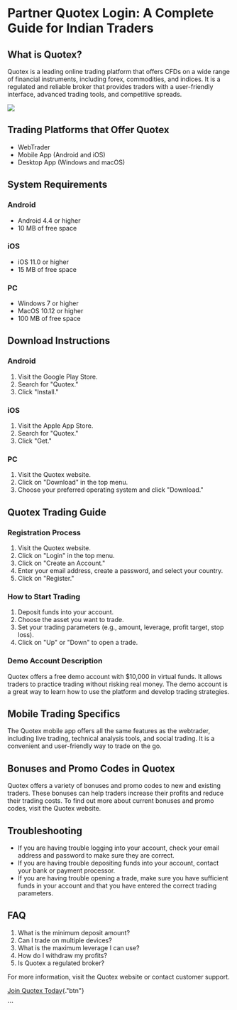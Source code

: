 # Partner Quotex Login: A Complete Guide for Indian Traders

## What is Quotex?

Quotex is a leading online trading platform that offers CFDs on a wide
range of financial instruments, including forex, commodities, and
indices. It is a regulated and reliable broker that provides traders
with a user-friendly interface, advanced trading tools, and competitive
spreads.

[![](https://static.quotex.io/files/3_en/300_250.jpg)](https://traff.sbs/brokerqxlid)

## Trading Platforms that Offer Quotex

-   WebTrader
-   Mobile App (Android and iOS)
-   Desktop App (Windows and macOS)

## System Requirements

### Android

-   Android 4.4 or higher
-   10 MB of free space

### iOS

-   iOS 11.0 or higher
-   15 MB of free space

### PC

-   Windows 7 or higher
-   MacOS 10.12 or higher
-   100 MB of free space

## Download Instructions

### Android

1.  Visit the Google Play Store.
2.  Search for "Quotex."
3.  Click "Install."

### iOS

1.  Visit the Apple App Store.
2.  Search for "Quotex."
3.  Click "Get."

### PC

1.  Visit the Quotex website.
2.  Click on "Download" in the top menu.
3.  Choose your preferred operating system and click "Download."

## Quotex Trading Guide

### Registration Process

1.  Visit the Quotex website.
2.  Click on "Login" in the top menu.
3.  Click on "Create an Account."
4.  Enter your email address, create a password, and select your
    country.
5.  Click on "Register."

### How to Start Trading

1.  Deposit funds into your account.
2.  Choose the asset you want to trade.
3.  Set your trading parameters (e.g., amount, leverage, profit target,
    stop loss).
4.  Click on "Up" or "Down" to open a trade.

### Demo Account Description

Quotex offers a free demo account with \$10,000 in virtual funds. It
allows traders to practice trading without risking real money. The demo
account is a great way to learn how to use the platform and develop
trading strategies.

## Mobile Trading Specifics

The Quotex mobile app offers all the same features as the webtrader,
including live trading, technical analysis tools, and social trading. It
is a convenient and user-friendly way to trade on the go.

## Bonuses and Promo Codes in Quotex

Quotex offers a variety of bonuses and promo codes to new and existing
traders. These bonuses can help traders increase their profits and
reduce their trading costs. To find out more about current bonuses and
promo codes, visit the Quotex website.

## Troubleshooting

-   If you are having trouble logging into your account, check your
    email address and password to make sure they are correct.
-   If you are having trouble depositing funds into your account,
    contact your bank or payment processor.
-   If you are having trouble opening a trade, make sure you have
    sufficient funds in your account and that you have entered the
    correct trading parameters.

## FAQ

1.  What is the minimum deposit amount?
2.  Can I trade on multiple devices?
3.  What is the maximum leverage I can use?
4.  How do I withdraw my profits?
5.  Is Quotex a regulated broker?

For more information, visit the Quotex website or contact customer
support.

[Join Quotex
Today](\%22https://traff.sbs/brokerqxsignup\%22){."btn"}

\`\`\`


